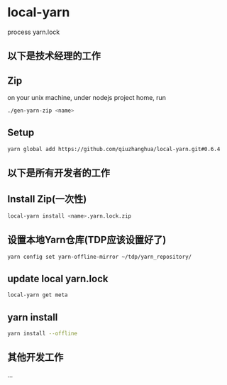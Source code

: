 # local-yarn
process yarn.lock

## 以下是技术经理的工作
## Zip
on your unix machine, under nodejs project home, run
```bash
./gen-yarn-zip <name>
```

## Setup
```bash
yarn global add https://github.com/qiuzhanghua/local-yarn.git#0.6.4
```

## 以下是所有开发者的工作
## Install Zip(一次性)
```bash
local-yarn install <name>.yarn.lock.zip
```

## 设置本地Yarn仓库(TDP应该设置好了)
```bash
yarn config set yarn-offline-mirror ~/tdp/yarn_repository/
```

## update local yarn.lock
```bash
local-yarn get meta
```

## yarn install
```bash
yarn install --offline
```

## 其他开发工作
...